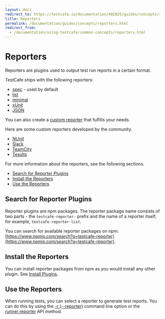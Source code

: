 ```yaml
---
layout: docs
redirect_to: https://testcafe.io/documentation/402825/guides/concepts/reporters
title: Reporters
permalink: /documentation/guides/concepts/reporters.html
redirect_from:
  - /documentation/using-testcafe/common-concepts/reporters.html
---
```

# Reporters

Reporters are plugins used to output test run reports in a certain format.

TestCafe ships with the following reporters:

* [spec](https://github.com/DevExpress/testcafe-reporter-spec) - used by default
* [list](https://github.com/DevExpress/testcafe-reporter-list)
* [minimal](https://github.com/DevExpress/testcafe-reporter-minimal)
* [xUnit](https://github.com/DevExpress/testcafe-reporter-xunit)
* [JSON](https://github.com/DevExpress/testcafe-reporter-json)

You can also create a [custom reporter](../extend-testcafe/reporter-plugin.md) that fulfills your needs.

Here are some custom reporters developed by the community.

* [NUnit](https://github.com/AndreyBelym/testcafe-reporter-nunit)
* [Slack](https://github.com/Shafied/testcafe-reporter-slack)
* [TeamCity](https://github.com/Soluto/testcafe-reporter-teamcity)
* [Tesults](https://www.npmjs.com/package/testcafe-reporter-tesults)

For more information about the reporters, see the following sections.

* [Search for Reporter Plugins](#search-for-reporter-plugins)
* [Install the Reporters](#install-the-reporters)
* [Use the Reporters](#use-the-reporters)

## Search for Reporter Plugins

Reporter plugins are npm packages. The reporter package name consists of two parts - the `testcafe-reporter-` prefix and the name of a reporter itself; for example, `testcafe-reporter-list`.

You can search for available reporter packages on npm: [https://www.npmjs.com/search?q=testcafe-reporter](https://www.npmjs.com/search?q=testcafe-reporter).

## Install the Reporters

You can install reporter packages from npm as you would install any other plugin. See [Install Plugins](../extend-testcafe/install-plugins.md).

## Use the Reporters

When running tests, you can select a reporter to generate test reports.
You can do this by using the
[-r (--reporter)](../../reference/command-line-interface.md#-r-nameoutput---reporter-nameoutput) command line option or the
[runner.reporter](../../reference/testcafe-api/runner/reporter.md) API method.
